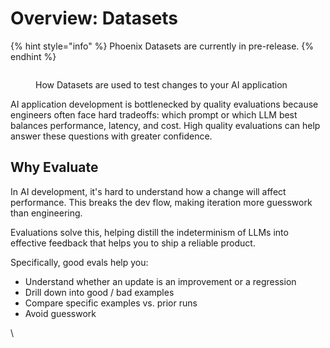 # Overview: Datasets

{% hint style="info" %}
Phoenix Datasets are currently in pre-release.
{% endhint %}

<figure><img src="https://storage.googleapis.com/arize-assets/phoenix/assets/images/evaluator.png" alt=""><figcaption><p>How Datasets are used to test changes to your AI application</p></figcaption></figure>

AI application development is bottlenecked by quality evaluations because engineers often face hard tradeoffs: which prompt or which LLM best balances performance, latency, and cost. High quality evaluations can help answer these questions with greater confidence.

## Why Evaluate

In AI development, it's hard to understand how a change will affect performance. This breaks the dev flow, making iteration more guesswork than engineering.

Evaluations solve this, helping distill the indeterminism of LLMs into effective feedback that helps you to ship a reliable product.

Specifically, good evals help you:

* Understand whether an update is an improvement or a regression
* Drill down into good / bad examples
* Compare specific examples vs. prior runs
* Avoid guesswork







\

